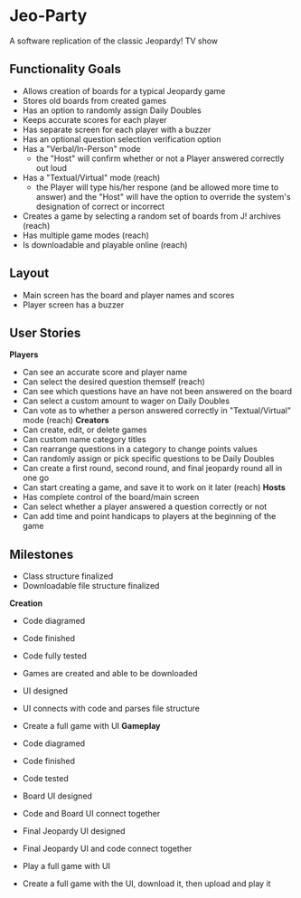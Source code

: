 # Jeo-Party
A software replication of the classic Jeopardy! TV show

## Functionality Goals
- Allows creation of boards for a typical Jeopardy game
- Stores old boards from created games
- Has an option to randomly assign Daily Doubles
- Keeps accurate scores for each player
- Has separate screen for each player with a buzzer
- Has an optional question selection verification option
- Has a "Verbal/In-Person" mode
    - the "Host" will confirm whether or not a Player answered correctly out loud
- Has a "Textual/Virtual" mode (reach)
     - the Player will type his/her respone (and be allowed more time to answer) and the "Host" will have the option to override the system's designation of correct or incorrect
- Creates a game by selecting a random set of boards from J! archives (reach)
- Has multiple game modes (reach)
- Is downloadable and playable online (reach)

## Layout 
- Main screen has the board and player names and scores
- Player screen has a buzzer

## User Stories
__Players__
- Can see an accurate score and player name
- Can select the desired question themself (reach)
- Can see which questions have an have not been answered on the board
- Can select a custom amount to wager on Daily Doubles
- Can vote as to whether a person answered correctly in "Textual/Virtual" mode (reach)
__Creators__
- Can create, edit, or delete games
- Can custom name category titles
- Can rearrange questions in a category to change points values
- Can randomly assign or pick specific questions to be Daily Doubles
- Can create a first round, second round, and final jeopardy round all in one go
- Can start creating a game, and save it to work on it later (reach)
__Hosts__
- Has complete control of the board/main screen
- Can select whether a player answered a question correctly or not
- Can add time and point handicaps to players at the beginning of the game

## Milestones
- Class structure finalized
- Downloadable file structure finalized
  
__Creation__
- Code diagramed
- Code finished
- Code fully tested
- Games are created and able to be downloaded
- UI designed
- UI connects with code and parses file structure
- Create a full game with UI
__Gameplay__
- Code diagramed
- Code finished
- Code tested
- Board UI designed
- Code and Board UI connect together
- Final Jeopardy UI designed
- Final Jeopardy UI and code connect together
- Play a full game with UI
  
- Create a full game with the UI, download it, then upload and play it
